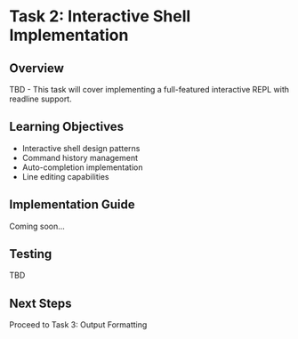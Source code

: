 # Task 2: Interactive Shell Implementation

## Overview

TBD - This task will cover implementing a full-featured interactive REPL with readline support.

## Learning Objectives

- Interactive shell design patterns
- Command history management
- Auto-completion implementation
- Line editing capabilities

## Implementation Guide

Coming soon...

## Testing

TBD

## Next Steps

Proceed to Task 3: Output Formatting